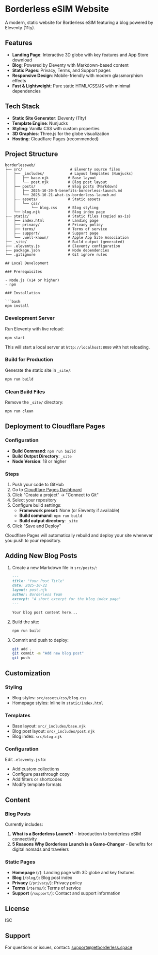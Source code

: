 # Borderless eSIM Website

A modern, static website for Borderless eSIM featuring a blog powered by Eleventy (11ty).

## Features

- **Landing Page**: Interactive 3D globe with key features and App Store download
- **Blog**: Powered by Eleventy with Markdown-based content
- **Static Pages**: Privacy, Terms, and Support pages
- **Responsive Design**: Mobile-friendly with modern glassmorphism effects
- **Fast & Lightweight**: Pure static HTML/CSS/JS with minimal dependencies

## Tech Stack

- **Static Site Generator**: Eleventy (11ty)
- **Template Engine**: Nunjucks
- **Styling**: Vanilla CSS with custom properties
- **3D Graphics**: Three.js for the globe visualization
- **Hosting**: Cloudflare Pages (recommended)

## Project Structure

```
borderlessweb/
├── src/                      # Eleventy source files
│   ├── _includes/            # Layout templates (Nunjucks)
│   │   ├── base.njk         # Base layout
│   │   └── post.njk         # Blog post layout
│   ├── posts/               # Blog posts (Markdown)
│   │   ├── 2025-10-20-5-benefits-borderless-launch.md
│   │   └── 2025-10-21-what-is-borderless-launch.md
│   ├── assets/              # Static assets
│   │   └── css/
│   │       └── blog.css     # Blog styling
│   └── blog.njk             # Blog index page
├── static/                  # Static files (copied as-is)
│   ├── index.html           # Landing page
│   ├── privacy/             # Privacy policy
│   ├── terms/               # Terms of service
│   ├── support/             # Support page
│   └── .well-known/         # Apple App Site Association
├── _site/                   # Build output (generated)
├── .eleventy.js             # Eleventy configuration
├── package.json             # Node dependencies
└── .gitignore               # Git ignore rules

## Local Development

### Prerequisites

- Node.js (v14 or higher)
- npm

### Installation

```bash
npm install
```

### Development Server

Run Eleventy with live reload:

```bash
npm start
```

This will start a local server at `http://localhost:8080` with hot reloading.

### Build for Production

Generate the static site in `_site/`:

```bash
npm run build
```

### Clean Build Files

Remove the `_site/` directory:

```bash
npm run clean
```

## Deployment to Cloudflare Pages

### Configuration

- **Build Command**: `npm run build`
- **Build Output Directory**: `_site`
- **Node Version**: 18 or higher

### Steps

1. Push your code to GitHub
2. Go to [Cloudflare Pages Dashboard](https://dash.cloudflare.com/?to=/:account/pages)
3. Click "Create a project" → "Connect to Git"
4. Select your repository
5. Configure build settings:
   - **Framework preset**: None (or Eleventy if available)
   - **Build command**: `npm run build`
   - **Build output directory**: `_site`
6. Click "Save and Deploy"

Cloudflare Pages will automatically rebuild and deploy your site whenever you push to your repository.

## Adding New Blog Posts

1. Create a new Markdown file in `src/posts/`:
   ```markdown
   ---
   title: "Your Post Title"
   date: 2025-10-22
   layout: post.njk
   author: Borderless Team
   excerpt: "A short excerpt for the blog index page"
   ---

   Your blog post content here...
   ```

2. Build the site:
   ```bash
   npm run build
   ```

3. Commit and push to deploy:
   ```bash
   git add .
   git commit -m "Add new blog post"
   git push
   ```

## Customization

### Styling

- Blog styles: `src/assets/css/blog.css`
- Homepage styles: Inline in `static/index.html`

### Templates

- Base layout: `src/_includes/base.njk`
- Blog post layout: `src/_includes/post.njk`
- Blog index: `src/blog.njk`

### Configuration

Edit `.eleventy.js` to:
- Add custom collections
- Configure passthrough copy
- Add filters or shortcodes
- Modify template formats

## Content

### Blog Posts

Currently includes:
1. **What is a Borderless Launch?** - Introduction to borderless eSIM connectivity
2. **5 Reasons Why Borderless Launch is a Game-Changer** - Benefits for digital nomads and travelers

### Static Pages

- **Homepage** (`/`): Landing page with 3D globe and key features
- **Blog** (`/blog/`): Blog post index
- **Privacy** (`/privacy/`): Privacy policy
- **Terms** (`/terms/`): Terms of service
- **Support** (`/support/`): Contact and support information

## License

ISC

## Support

For questions or issues, contact: support@getborderless.space
